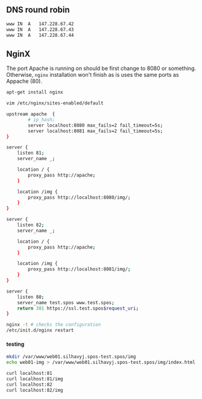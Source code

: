 
  
## DNS round robin
```bash
www	IN	A	147.228.67.42
www	IN	A	147.228.67.43
www	IN	A	147.228.67.44
```
## NginX
The port Apache is running on should be first change to 8080 or something. Otherwise, `nginx` installation won't finish as is uses the same ports as Appache (80).

```bash
apt-get install nginx
```
```bash
vim /etc/nginx/sites-enabled/default
```
```bash
upstream apache  {
        # ip_hash;
        server localhost:8080 max_fails=2 fail_timeout=5s;
        server localhost:8081 max_fails=2 fail_timeout=5s;
}

server {
    listen 81;
    server_name _;

    location / {
        proxy_pass http://apache;
    }

    location /img {
        proxy_pass http://localhost:8080/img/;
    }
}

server {
    listen 82;
    server_name _;

    location / {
        proxy_pass http://apache;
    }

    location /img {
        proxy_pass http://localhost:8081/img/;
    }
}

server {
    listen 80;
    server_name test.spos www.test.spos;
    return 301 https://ssl.test.spos$request_uri;
}
```
```bash
nginx -t # checks the configuration
/etc/init.d/nginx restart
```
#### testing
```bash
mkdir /var/www/web01.silhavyj.spos-test.spos/img
echo web01-img > /var/www/web01.silhavyj.spos-test.spos/img/index.html
```
```bash
curl localhost:81
curl localhost:81/img
curl localhost:82
curl localhost:82/img
```
